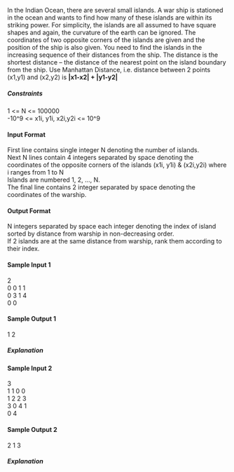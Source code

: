 In the Indian Ocean, there are several small islands. A war ship is stationed in the ocean and wants to find how many of these islands are within its striking power. For simplicity, the islands are all assumed to have square shapes and again, the curvature of the earth can be ignored. The coordinates of two opposite corners of the islands are given and the position of the ship is also given. You need to find the islands in the increasing sequence of their distances from the ship. The distance is the shortest distance – the distance of the nearest point on the island boundary from the ship. Use Manhattan Distance, i.e. distance between 2 points (x1,y1) and (x2,y2) is 
**|x1-x2| + |y1-y2|**

##### Constraints

1 <= N <= 100000  
-10^9 <= x1i, y1i, x2i,y2i <= 10^9

#### Input Format

First line contains single integer N denoting the number of islands.  
Next N lines contain 4 integers separated by space denoting the coordinates of the opposite corners of the islands (x1i, y1i) & (x2i,y2i) where i ranges from 1 to N  
Islands are numbered 1, 2, ..., N.  
The final line contains 2 integer separated by space denoting the coordinates of the warship.

#### Output Format

N integers separated by space each integer denoting the index of island sorted by distance from warship in non-decreasing order.  
If 2 islands are at the same distance from warship, rank them according to their index.

#### Sample Input 1

2  
0 0 1 1  
0 3 1 4  
0 0

#### Sample Output 1

1 2

##### Explanation 

#### Sample Input 2 

3  
1 1 0 0  
1 2 2 3  
3 0 4 1  
0 4

#### Sample Output 2

2 1 3

##### Explanation
